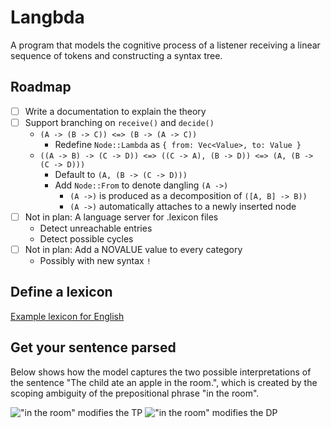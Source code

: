 # Langbda

A program that models the cognitive process of a listener receiving a linear sequence of tokens and constructing a syntax tree.

## Roadmap

- [ ] Write a documentation to explain the theory
- [ ] Support branching on `receive()` and `decide()`
  - `(A -> (B -> C)) <=> (B -> (A -> C))`
    - Redefine `Node::Lambda` as `{ from: Vec<Value>, to: Value }`
  - `((A -> B) -> (C -> D)) <=> ((C -> A), (B -> D)) <=> (A, (B -> (C -> D)))`
    - Default to `(A, (B -> (C -> D)))`
    - Add `Node::From` to denote dangling `(A ->)`
      - `(A ->)` is produced as a decomposition of `([A, B] -> B))`
      - `(A ->)` automatically attaches to a newly inserted node
- [ ] Not in plan: A language server for .lexicon files
  - Detect unreachable entries
  - Detect possible cycles
- [ ] Not in plan: Add a NOVALUE value to every category
  - Possibly with new syntax `!`

## Define a lexicon

[Example lexicon for English](assets/lexicons/en.lexicon)

## Get your sentence parsed

Below shows how the model captures the two possible interpretations of the sentence "The child ate an apple in the room.", which is created by the scoping ambiguity of the prepositional phrase "in the room".

![](assets/examples/the-child-ate-an-apple-in-the-room-_tree-1.png "\"in the room\" modifies the TP")
![](assets/examples/the-child-ate-an-apple-in-the-room-_tree-2.png "\"in the room\" modifies the DP")

